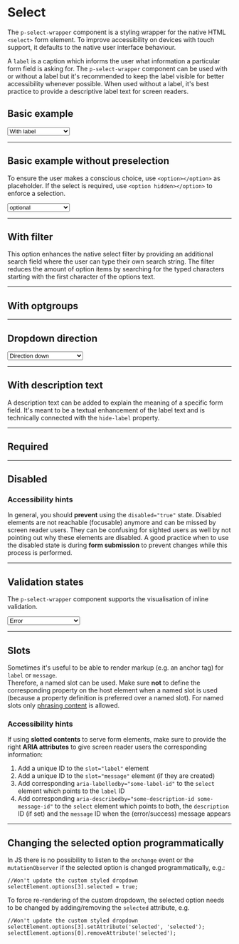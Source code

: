 # Select

The `p-select-wrapper` component is a styling wrapper for the native HTML `<select>` form element.
To improve accessibility on devices with touch support, it defaults to the native user interface behaviour.

A `label` is a caption which informs the user what information a particular form field is asking for.
The `p-select-wrapper` component can be used with or without a label but it's recommended to keep the label visible for better accessibility whenever possible.
When used without a label, it's best practice to provide a descriptive label text for screen readers.  

<TableOfContents></TableOfContents>

## Basic example

<Playground :markup="basic" :config="config">
  <select v-model="label">
    <option disabled>Select a label mode</option>
    <option value="show">With label</option>
    <option value="hide">Without label</option>
    <option value="responsive">Responsive</option>
  </select>
</Playground>

---

## Basic example without preselection

To ensure the user makes a conscious choice, use `<option></option>` as placeholder.
If the select is required, use `<option hidden></option>` to enforce a selection.

<Playground :markup="basicNoPreselection" :config="config">
  <select v-model="isRequired">
    <option disabled>Select a label mode</option>
    <option value="false">optional</option>
    <option value="true">required</option>
  </select>
</Playground>

---

## With filter
This option enhances the native select filter by providing an additional search field where the user can type their own search string. 
The filter reduces the amount of option items by searching for the typed characters starting with the first character of the options text.

<Playground :markup="withFilter" :config="config"></Playground>

---

## With optgroups

<Playground :markup="withOptgroups" :config="config"></Playground>

--- 

## Dropdown direction

<Playground :markup="direction" :config="config">
  <select v-model="dropdownDirection">
    <option disabled>Select a dropdown mode</option>
    <option value="down">Direction down</option>
    <option value="up">Direction up</option>
    <option value="auto">Direction auto</option>
  </select>
</Playground>

---

## With description text

A description text can be added to explain the meaning of a specific form field. It's meant to be a textual enhancement of the label text and is technically connected with the `hide-label` property.

<Playground :markup="withDescriptionText" :config="config"></Playground>

---

## Required

<Playground :markup="required" :config="config"></Playground>

---

## Disabled

<Playground :markup="disabled" :config="config"></Playground>

### <p-icon name="accessibility" size="medium" color="notification-neutral" aria-hidden="true"></p-icon> Accessibility hints
In general, you should **prevent** using the `disabled="true"` state. Disabled elements are not reachable (focusable) anymore and can be missed by screen reader users.
They can be confusing for sighted users as well by not pointing out why these elements are disabled.
A good practice when to use the disabled state is during **form submission** to prevent changes while this process is performed.

---

## Validation states

The `p-select-wrapper` component supports the visualisation of inline validation.

<Playground :markup="validationStates" :config="config">
  <select v-model="state">
    <option disabled>Select a validation state</option>
    <option value="error">Error</option>
    <option value="success">Success</option>
    <option value="none">None</option>
  </select>
</Playground>

---

## Slots

Sometimes it's useful to be able to render markup (e.g. an anchor tag) for `label` or `message`.  
Therefore, a named slot can be used. Make sure **not** to define the corresponding property on the host element when a named slot is used (because a property definition is preferred over a named slot).
For named slots only [phrasing content](https://developer.mozilla.org/en-US/docs/Web/Guide/HTML/Content_categories#Phrasing_content) is allowed.

<Playground :markup="slots" :config="config"></Playground>

### <p-icon name="accessibility" size="medium" color="notification-neutral" aria-hidden="true"></p-icon> Accessibility hints
If using **slotted contents** to serve form elements, make sure to provide the right **ARIA attributes** to give screen reader users the corresponding information:
1. Add a unique ID to the `slot="label"` element
1. Add a unique ID to the `slot="message"` element (if they are created)
1. Add corresponding `aria-labelledby="some-label-id"` to the `select` element which points to the `label` ID
1. Add corresponding `aria-describedby="some-description-id some-message-id"` to the `select` element which points to both, the `description` ID (if set) and the `message` ID when the (error/success) message appears

---

## Changing the selected option programmatically
In JS there is no possibility to listen to the `onchange` event or the `mutationObserver` if the selected option is changed programmatically, e.g.:
```tsx
//Won't update the custom styled dropdown
selectElement.options[3].selected = true;
```

To force re-rendering of the custom dropdown, the selected option needs to be changed by adding/removing the `selected` attribute, e.g.

```tsx
//Won't update the custom styled dropdown
selectElement.options[3].setAttribute('selected', 'selected');
selectElement.options[0].removeAttribute('selected');
```

<script lang="ts">
import Vue from 'vue';
import Component from 'vue-class-component';

const buildOptions = (opts: string[]): string[] => opts.map(val => `<option value="${val}">Option ${val.toUpperCase()}</option>`);

@Component
export default class Code extends Vue {
  config = { themeable: true, overflowX: 'visible' };
  
  label = 'show';
  state = 'error';
  dropdownDirection = 'auto';
  isRequired = 'false';
  
  get basic() {
    const attr = `hide-label="${this.label === 'hide' ? 'true' : this.label === 'responsive' ? '{ base: true, l: false }' : 'false'}"`;
      return `<p-select-wrapper label="Some label" ${attr}>
  <select name="some-name">
    ${buildOptions(['a','b','c','d','e','f']).join('\n    ')}
  </select>
</p-select-wrapper>`;
    }

  get basicNoPreselection() {
    const option = this.isRequired === 'false' ? '<option></option>' : '<option hidden></option>';
    const required = this.isRequired === 'true' ? ' required' : '';
    
    return `<p-select-wrapper label="Some label">
  <select name="some-name"${required}>
    ${option}
    ${buildOptions(['a','b','c']).join('\n    ')}
  </select>
</p-select-wrapper>`;
    }

    
  get withFilter() {
    const options = {
      AF: 'Afghanistan',
      AX: 'Åland Islands',
      AL: 'Albania',
      DZ: 'Algeria',
      AS: 'American Samoa',
      AD: 'Andorra',
      AO: 'Angola',
      AI: 'Anguilla',
      AQ: 'Antarctica',
      AG: 'Antigua and Barbuda',
      AR: 'Argentina',
      AM: 'Armenia',
      AW: 'Aruba',
      AU: 'Australia',
      AT: 'Austria',
      AZ: 'Azerbaijan',
      BS: 'Bahamas',
      BH: 'Bahrain',
      BD: 'Bangladesh',
      BB: 'Barbados',
      BY: 'Belarus',
      BE: 'Belgium',
      BZ: 'Belize',
      BJ: 'Benin',
      BM: 'Bermuda',
      BT: 'Bhutan',
      BO: 'Bolivia, Plurinational State of',
      BQ: 'Bonaire, Sint Eustatius and Saba',
      BA: 'Bosnia and Herzegovina',
      BW: 'Botswana',
      BV: 'Bouvet Island',
      BR: 'Brazil',
      IO: 'British Indian Ocean Territory',
      BN: 'Brunei Darussalam',
      BG: 'Bulgaria',
      BF: 'Burkina Faso',
      BI: 'Burundi',
      KH: 'Cambodia',
      CM: 'Cameroon',
      CA: 'Canada',
      CV: 'Cape Verde',
      KY: 'Cayman Islands',
      CF: 'Central African Republic',
      TD: 'Chad',
      CL: 'Chile',
      CN: 'China',
      CX: 'Christmas Island',
      CC: 'Cocos (Keeling) Islands',
      CO: 'Colombia',
      KM: 'Comoros',
      CG: 'Congo',
      CD: 'Congo, the Democratic Republic of the',
      CK: 'Cook Islands',
      CR: 'Costa Rica',
      CI: 'Côte d\'Ivoire',
      HR: 'Croatia',
      CU: 'Cuba',
      CW: 'Curaçao',
      CY: 'Cyprus',
      CZ: 'Czech Republic',
      DK: 'Denmark',
      DJ: 'Djibouti',
      DM: 'Dominica',
      DO: 'Dominican Republic',
      EC: 'Ecuador',
      EG: 'Egypt',
      SV: 'El Salvador',
      GQ: 'Equatorial Guinea',
      ER: 'Eritrea',
      EE: 'Estonia',
      ET: 'Ethiopia',
      FK: 'Falkland Islands (Malvinas)',
      FO: 'Faroe Islands',
      FJ: 'Fiji',
      FI: 'Finland',
      FR: 'France',
      GF: 'French Guiana',
      PF: 'French Polynesia',
      TF: 'French Southern Territories',
      GA: 'Gabon',
      GM: 'Gambia',
      GE: 'Georgia',
      DE: 'Germany',
      GH: 'Ghana',
      GI: 'Gibraltar',
      GR: 'Greece',
      GL: 'Greenland',
      GD: 'Grenada',
      GP: 'Guadeloupe',
      GU: 'Guam',
      GT: 'Guatemala',
      GG: 'Guernsey',
      GN: 'Guinea',
      GW: 'Guinea-Bissau',
      GY: 'Guyana',
      HT: 'Haiti',
      HM: 'Heard Island and McDonald Islands',
      VA: 'Holy See (Vatican City State',
      HN: 'Honduras',
      HK: 'Hong Kong',
      HU: 'Hungary',
      IS: 'Iceland',
      IN: 'India',
      ID: 'Indonesia',
      IR: 'Iran, Islamic Republic of',
      IQ: 'Iraq',
      IE: 'Ireland',
      IM: 'Isle of Man',
      IL: 'Israel',
      IT: 'Italy',
      JM: 'Jamaica',
      JP: 'Japan',
      JE: 'Jersey',
      JO: 'Jordan',
      KZ: 'Kazakhstan',
      KE: 'Kenya',
      KI: 'Kiribati',
      KP: 'Korea, Democratic People\'s Republic of',
      KR: 'Korea, Republic of',
      KW: 'Kuwait',
      KG: 'Kyrgyzstan',
      LA: 'Lao People\'s Democratic Republic',
      LV: 'Latvia',
      LB: 'Lebanon',
      LS: 'Lesotho',
      LR: 'Liberia',
      LY: 'Libya',
      LI: 'Liechtenstein',
      LT: 'Lithuania',
      LU: 'Luxembourg',
      MO: 'Macao',
      MK: 'Macedonia, the former Yugoslav Republic of',
      MG: 'Madagascar',
      MW: 'Malawi',
      MY: 'Malaysia',
      MV: 'Maldives',
      ML: 'Mali',
      MT: 'Malta',
      MH: 'Marshall Islands',
      MQ: 'Martinique',
      MR: 'Mauritania',
      MU: 'Mauritius',
      YT: 'Mayotte',
      MX: 'Mexico',
      FM: 'Micronesia, Federated States of',
      MD: 'Moldova, Republic of',
      MC: 'Monaco',
      MN: 'Mongolia',
      ME: 'Montenegro',
      MS: 'Montserrat',
      MA: 'Morocco',
      MZ: 'Mozambique',
      MM: 'Myanmar',
      NA: 'Namibia',
      NR: 'Nauru',
      NP: 'Nepal',
      NL: 'Netherlands',
      NC: 'New Caledonia',
      NZ: 'New Zealand',
      NI: 'Nicaragua',
      NE: 'Niger',
      NG: 'Nigeria',
      NU: 'Niue',
      NF: 'Norfolk Island',
      MP: 'Northern Mariana Islands',
      NO: 'Norway',
      OM: 'Oman',
      PK: 'Pakistan',
      PW: 'Palau',
      PS: 'Palestinian Territory, Occupied',
      PA: 'Panama',
      PG: 'Papua New Guinea',
      PY: 'Paraguay',
      PE: 'Peru',
      PH: 'Philippines',
      PN: 'Pitcairn',
      PL: 'Poland',
      PT: 'Portugal',
      PR: 'Puerto Rico',
      QA: 'Qatar',
      RE: 'Réunion',
      RO: 'Romania',
      RU: 'Russian Federation',
      RW: 'Rwanda',
      BL: 'Saint Barthélemy',
      SH: 'Saint Helena, Ascension and Tristan da Cunha',
      KN: 'Saint Kitts and Nevis',
      LC: 'Saint Lucia',
      MF: 'Saint Martin (French part',
      PM: 'Saint Pierre and Miquelon',
      VC: 'Saint Vincent and the Grenadines',
      WS: 'Samoa',
      SM: 'San Marino',
      ST: 'Sao Tome and Principe',
      SA: 'Saudi Arabia',
      SN: 'Senegal',
      RS: 'Serbia',
      SC: 'Seychelles',
      SL: 'Sierra Leone',
      SG: 'Singapore',
      SX: 'Sint Maarten (Dutch part',
      SK: 'Slovakia',
      SI: 'Slovenia',
      SB: 'Solomon Islands',
      SO: 'Somalia',
      ZA: 'South Africa',
      GS: 'South Georgia and the South Sandwich Islands',
      SS: 'South Sudan',
      ES: 'Spain',
      LK: 'Sri Lanka',
      SD: 'Sudan',
      SR: 'Suriname',
      SJ: 'Svalbard and Jan Mayen',
      SZ: 'Swaziland',
      SE: 'Sweden',
      CH: 'Switzerland',
      SY: 'Syrian Arab Republic',
      TW: 'Taiwan, Province of China',
      TJ: 'Tajikistan',
      TZ: 'Tanzania, United Republic of',
      TH: 'Thailand',
      TL: 'Timor-Leste',
      TG: 'Togo',
      TK: 'Tokelau',
      TO: 'Tonga',
      TT: 'Trinidad and Tobago',
      TN: 'Tunisia',
      TR: 'Turkey',
      TM: 'Turkmenistan',
      TC: 'Turks and Caicos Islands',
      TV: 'Tuvalu',
      UG: 'Uganda',
      UA: 'Ukraine',
      AE: 'United Arab Emirates',
      GB: 'United Kingdom',
      US: 'United States',
      UM: 'United States Minor Outlying Islands',
      UY: 'Uruguay',
      UZ: 'Uzbekistan',
      VU: 'Vanuatu',
      VE: 'Venezuela, Bolivarian Republic of',
      VN: 'Viet Nam',
      VG: 'Virgin Islands, British',
      VI: 'Virgin Islands, U.S',
      WF: 'Wallis and Futuna',
      EH: 'Western Sahara',
      YE: 'Yemen',
      ZM: 'Zambia',
      ZW: 'Zimbabwe',      
    };
    return `<p-select-wrapper filter="true" label="Some label">
<select name="some-name">
  ${Object.entries(options).map(([value, label]) => `<option value="${value}"${value === 'AQ' ? ' disabled' : ''}>${label}</option>`).join('\n    ')}
</select>
</p-select-wrapper>`;
  }
  
  withOptgroups =
`<p-select-wrapper label="Some label">
  <select name="some-name">
    <optgroup label="Some optgroup label 1">
      ${buildOptions(['a','b','c','d','e','f']).join('\n      ')}
    </optgroup>
    <optgroup label="Some optgroup label 2">
      ${buildOptions(['g','h','i']).join('\n      ')}
    </optgroup>
  </select>
</p-select-wrapper>`;

  get direction() {
    return `<p-select-wrapper label="Some label" dropdown-direction="${this.dropdownDirection}">
  <select name="some-name">
    ${buildOptions(['a','b','c','d','e','f']).join('\n    ')}
  </select>
</p-select-wrapper>`;
}
    
  withDescriptionText =
`<p-select-wrapper label="Some label" description="Some description">
  <select name="some-name">
    ${buildOptions(['a','b','c']).join('\n    ')}
  </select>
</p-select-wrapper>`;

  required =
`<p-select-wrapper label="Some label">
  <select name="some-name" required>
    ${buildOptions(['a','b','c']).join('\n    ')}
  </select>
</p-select-wrapper>`;

  disabled =
`<p-select-wrapper label="Some label">
  <select name="some-name" disabled>
    ${buildOptions(['a','b','c']).join('\n    ')}
  </select>
</p-select-wrapper>`;

  get validationStates() {
    const attr = `message="${this.state !== 'none' ? `Some ${this.state} validation message.` : ''}"`;
    return `<p-select-wrapper label="Some label" state="${this.state}" ${attr}>
  <select name="some-name" aria-invalid="${this.state === 'error'}">
    ${buildOptions(['a','b','c']).join('\n    ')}
  </select>
</p-select-wrapper>`
    }

  slots =
`<p-select-wrapper state="error">
  <span slot="label" id="some-label-id">Some label with a <a href="https://designsystem.porsche.com">link</a>.</span>
  <span slot="description" id="some-description-id">Some description with a <a href="https://designsystem.porsche.com">link</a>.</span>
  <select name="some-name" aria-labelledby="some-label-id" aria-describedby="some-description-id some-message-id">
    ${buildOptions(['a','b','c']).join('\n    ')}
  </select>
  <span slot="message" id="some-message-id">Some error message with a <a href="https://designsystem.porsche.com">link</a>.</span>
</p-select-wrapper>`;
}
</script>
